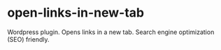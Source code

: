 # open-links-in-new-tab
Wordpress plugin. Opens links in a new tab. Search engine optimization (SEO) friendly.
